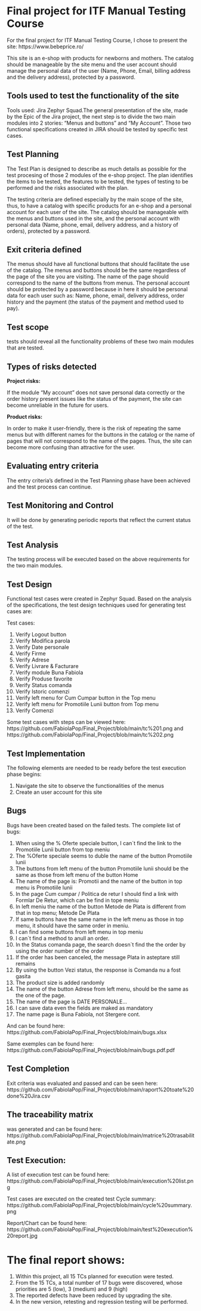 # Final project for ITF Manual Testing Course

<p>For the final project for ITF Manual Testing Course, I chose to present the site: https://www.bebeprice.ro/ </p>
<p>This site is an e-shop with products for newborns and mothers. The catalog should be manageable by the site menu and the user account should manage the personal data of the user (Name, Phone, Email, billing address and the delivery address), protected by a password. </p>

<h2>Tools used to test the functionality of the site </h2>
<p>Tools used: Jira Zephyr Squad.The general presentation of the site, made by the Epic of the Jira project, the next step is to divide the two main modules into 2 stories: “Menus and buttons” and “My Account”. Those two functional specifications created in JIRA should be tested by specific test cases. </p>

<h2>Test Planning </h2>
<p>The Test Plan is designed to describe as much details as possible for the test procesing of those 2 modules of the e-shop project. The plan identifies the items to be tested, the features to be tested, the types of testing to be performed and the risks associated with the plan. </p>
<p>The testing criteria are defined especially by the main scope of the site, thus, to have a catalog with specific products for an e-shop and a personal account for each user of the site. The catalog should be manageable with the menus and buttons used in the site, and the personal account with personal data (Name, phone, email, delivery address, and a history of orders), protected by a password. </p>

<h2>Exit criteria defined </h2>
<p>The menus should have all functional buttons that should facilitate the use of the catalog. The menus and buttons should be the same regardless of the page of the site you are visiting. The name of the page should correspond to the name of the buttons from menus. The personal account should be protected by a password because in here it should be personal data for each user such as: Name, phone, email, delivery address, order history and the payment (the status of the payment and method used to pay). </p>

<h2>Test scope </h2>
<p>tests should reveal all the functionality problems of these two main modules that are tested. </p>

<h2>Types of risks detected </h2>
<strong>Project risks: </strong>
<p>If the module “My account” does not save personal data correctly or the order history present issues like the status of the payment, the site can become unreliable in the future for users. </p>

<strong>Product risks: </strong>
<p>In order to make it user-friendly, there is the risk of repeating the same menus but with different names for the buttons in the catalog or the name of pages that will not correspond to the name of the pages. Thus, the site can become more confusing than attractive for the user. </p>

<h2>Evaluating entry criteria </h2>
<p>The entry criteria’s defined in the Test Planning phase have been achieved and the test process can continue. </p>

<h2>Test Monitoring and Control </h2>
<p>It will be done by generating periodic reports that reflect the current status of the test. </p>

<h2>Test Analysis </h2>
<p>The testing process will be executed based on the above requirements for the two main modules. </p>

<h2>Test Design </h2>
<p>Functional test cases were created in Zephyr Squad. Based on the analysis of the specifications, the test design techniques used for generating test cases are:</p>
<p>Test cases: </p>
<ol>
  <li>Verify Logout button</li>
  <li>Verify Modifica parola</li>
  <li>Verify Date personale</li>
  <li>Verify Firme</li>
  <li>Verify Adrese</li>
  <li>Verify Livrare & Facturare</li>
  <li>Verify module Buna Fabiola</li>
  <li>Verify Produse favorite</li>
  <li>Verify Status comanda</li>
  <li>Verify Istoric comenzi</li>
  <li>Verify left menu for  Cum Cumpar button in the Top menu</li>
  <li>Verify left menu for Promotiile Lunii button from Top menu</li>
  <li>Verify Comenzi</li>
</ol>

<p>Some test cases with steps can be viewed here: https://github.com/FabiolaPop/Final_Project/blob/main/tc%201.png and https://github.com/FabiolaPop/Final_Project/blob/main/tc%202.png</p>

<h2>Test Implementation </h2>
<p>The following elements are needed to be ready before the test execution phase begins: </p>
<ol>
  <li>Navigate the site to observe the functionalities of the menus</li>
  <li>Create an user account for this site</li>
</ol>
  
<h2>Bugs </h2>
<p>Bugs have been created based on the failed tests. The complete list of bugs: </p>
<ol>
  <li>When using the % Oferte speciale button, I can`t find the link to the Promotiile Lunii button from top meniu
  <li>The %Oferte speciale seems to duble the name of the button Promotiile lunii</li>
  <li>The buttons from left menu of the button Promotiile lunii should be the same as those from left menu of the button Home</li>
  <li>The name of the page is: Promotii  and the name of the button in top menu is Promotiile lunii</li>
  <li>In the page Cum cumpar / Politica de retur I should find a link with Formlar De Retur, which can be find in tope meniu</li>
  <li>In left meniu the name of the button Metode de Plata is different from that in top menu; Metode De Plata</li>
  <li>If same buttons have the same name in the left menu as those in top menu, it should have the same order in meniu.</li>
  <li>I can find some buttons from left menu in top meniu</li>
  <li>I can`t find a method to anull an order.</li>
  <li>In the Status comanda page, the search doesn`t find the the order by using the order number of the order</li>
  <li>If the order has been canceled, the message Plata in asteptare still remains</li>
  <li>By using the button Vezi status, the response is Comanda nu a fost gasita</li>
  <li>The product size is added randomly</li>
  <li>The name of the button Adrese from left menu, should be the same as the one of the page.</li>
  <li>The name of the page is DATE PERSONALE...</li>
  <li>I can save data even the fields are maked as mandatory</li>
  <li>The name page is Buna Fabiola, not Stergere cont.</li>
</ol>
<p>And can be found here: https://github.com/FabiolaPop/Final_Project/blob/main/bugs.xlsx</p>
<p>Same exemples can be found here: https://github.com/FabiolaPop/Final_Project/blob/main/bugs.pdf.pdf</p>

<h2>Test Completion </h2>
<p>Exit criteria was evaluated and passed and can be seen here: https://github.com/FabiolaPop/Final_Project/blob/main/raport%20toate%20done%20Jira.csv</p>

<h2>The traceability matrix </h2>
<p>was generated and can be found here: https://github.com/FabiolaPop/Final_Project/blob/main/matrice%20trasabilitate.png</p>

<h2>Test Execution: </h2>
<p>A list of execution test can be found here: https://github.com/FabiolaPop/Final_Project/blob/main/execution%20list.png</p>
<p>Test cases are executed on the created test Cycle summary: https://github.com/FabiolaPop/Final_Project/blob/main/cycle%20summary.png</p>
<p>Report/Chart can be found here: https://github.com/FabiolaPop/Final_Project/blob/main/test%20execution%20report.jpg</p>

# The final report shows:
<ol>
  <li>Within this project, all 15 TCs planned for execution were tested.</li>
  <li>From the 15 TCs, a total number of 17 bugs were discovered, whose priorities are 5 (low), 3 (medium) and 9 (high)</li>
  <li>The reported defects have been reduced by upgrading the site.</li>
  <li>In the new version, retesting and regression testing will be performed.</li>
</ol>



